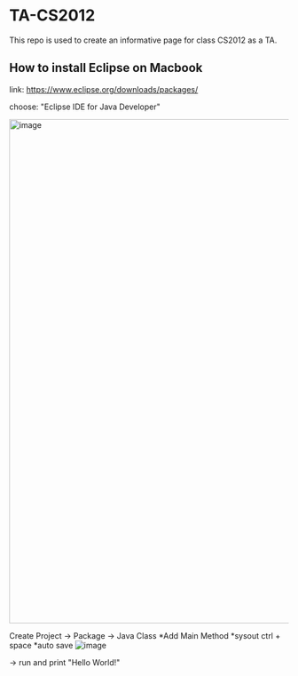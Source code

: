 # TA-CS2012
This repo is used to create an informative page for class CS2012 as a TA.

## How to install Eclipse on Macbook
link: https://www.eclipse.org/downloads/packages/

choose: "Eclipse IDE for Java Developer"

<img width="908" alt="image" src="https://github.com/user-attachments/assets/bd15a983-f8d5-4fb6-94ea-f1e8516928c3">

Create Project -> Package -> Java Class 
*Add Main Method 
*sysout ctrl + space 
*auto save 
![image](https://github.com/user-attachments/assets/9fcd1f41-a327-40fa-a0af-d8fed7f3e5a9)

-> run and print "Hello World!" 


